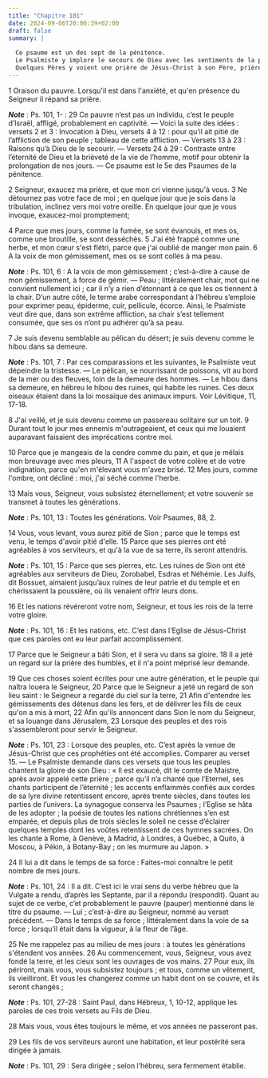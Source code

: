 ```yaml
---
title: "Chapitre 101"
date: 2024-09-06T20:00:39+02:00
draft: false
summary: |
  
  Ce psaume est un des sept de la pénitence.
  Le Psalmiste y implore le secours de Dieu avec les sentiments de la plus vive componction et de la plus profonde humilité.
  Quelques Pères y voient une prière de Jésus-Christ à son Père, prière dans laquelle il lui recommande son Eglise.
---
```



1 Oraison du pauvre. Lorsqu'il est dans l'anxiété, et qu'en présence du Seigneur il répand sa prière.

***Note*** :  Ps. 101, 1- : 29 Ce pauvre n’est pas un individu, c’est le peuple d’Israël, affligé, probablement en captivité. ― Voici la suite des idées : versets 2 et 3 : Invocation à Dieu, versets 4 à 12 : pour qu’il ait pitié de l’affliction de son peuple ; tableau de cette affliction. ― Versets 13 à 23 : Raisons qu’à Dieu de le secourir. ― Versets 24 à 29 : Contraste entre l’éternité de Dieu et la brièveté de la vie de l’homme, motif pour obtenir la prolongation de nos jours. ― Ce psaume est le 5e des Psaumes de la pénitence.


2 Seigneur, exaucez ma prière, et que mon cri vienne jusqu'à vous. 3 Ne détournez pas votre face de moi ; en quelque jour que je sois dans la tribulation, inclinez vers moi votre oreille. En quelque jour que je vous invoque, exaucez-moi promptement;


4 Parce que mes jours, comme la fumée, se sont évanouis, et mes os, comme une broutille, se sont desséchés. 5 J'ai été frappé comme une herbe, et mon cœur s'est flétri, parce que j'ai oublié de manger mon pain. 6 A la voix de mon gémissement, mes os se sont collés à ma peau.

***Note*** :  Ps. 101, 6 : A la voix de mon gémissement ; c’est-à-dire à cause de mon gémissement, à force de gémir. ― Peau ; littéralement chair, mot qui ne convient nullement ici ; car il n’y a rien d’étonnant à ce que les os tiennent à la chair. D’un autre côté, le terme arabe correspondant à l’hébreu s’emploie pour exprimer peau, épiderme, cuir, pellicule, écorce. Ainsi, le Psalmiste veut dire que, dans son extrême affliction, sa chair s’est tellement consumée, que ses os n’ont pu adhérer qu’à sa peau.


7 Je suis devenu semblable au pélican du désert; je suis devenu comme le hibou dans sa demeure.

***Note*** :  Ps. 101, 7 : Par ces comparassions et les suivantes, le Psalmiste veut dépeindre la tristesse. ― Le pélican, se nourrissant de poissons, vit au bord de la mer ou des fleuves, loin de la demeure des hommes. ― Le hibou dans sa demeure, en hébreu le hibou des ruines, qui habite les ruines. Ces deux oiseaux étaient dans la loi mosaïque des animaux impurs. Voir Lévitique, 11, 17-18.

8 J'ai veillé, et je suis devenu comme un passereau solitaire sur un toit. 9 Durant tout le jour mes ennemis m'outrageaient, et ceux qui me louaient auparavant faisaient des imprécations contre moi.


10 Parce que je mangeais de la cendre comme du pain, et que je mêlais mon breuvage avec mes pleurs, 11 A l'aspect de votre colère et de votre indignation, parce qu'en m'élevant vous m'avez brisé. 12 Mes jours, comme l'ombre, ont décliné : moi, j'ai séché comme l'herbe.


13 Mais vous, Seigneur, vous subsistez éternellement; et votre souvenir se transmet à toutes les générations.

***Note*** :  Ps. 101, 13 : Toutes les générations. Voir Psaumes, 88, 2.

14 Vous, vous levant, vous aurez pitié de Sion ; parce que le temps est venu, le temps d'avoir pitié d'elle. 15 Parce que ses pierres ont été agréables à vos serviteurs, et qu'à la vue de sa terre, ils seront attendris.

***Note*** :  Ps. 101, 15 : Parce que ses pierres, etc. Les ruines de Sion ont été agréables aux serviteurs de Dieu, Zorobabel, Esdras et Néhémie. Les Juifs, dit Bossuet, aimaient jusqu’aux ruines de leur patrie et du temple et en chérissaient la poussière, où ils venaient offrir leurs dons.


16 Et les nations révéreront votre nom, Seigneur, et tous les rois de la terre votre gloire.

***Note*** :  Ps. 101, 16 : Et les nations, etc. C’est dans l’Eglise de Jésus-Christ que ces paroles ont eu leur parfait accomplissement.

17 Parce que le Seigneur a bâti Sion, et il sera vu dans sa gloire. 18 Il a jeté un regard sur la prière des humbles, et il n'a point méprisé leur demande.


19 Que ces choses soient écrites pour une autre génération, et le peuple qui naîtra louera le Seigneur, 20 Parce que le Seigneur a jeté un regard de son lieu saint : le Seigneur a regardé du ciel sur la terre, 21 Afin d'entendre les gémissements des détenus dans les fers, et de délivrer les fils de ceux qu'on a mis à mort, 22 Afin qu'ils annoncent dans Sion le nom du Seigneur, et sa louange dans Jérusalem, 23 Lorsque des peuples et des rois s'assembleront pour servir le Seigneur.

***Note*** :  Ps. 101, 23 : Lorsque des peuples, etc. C’est après la venue de Jésus-Christ que ces prophéties ont été accomplies. Comparer au verset 15. ― Le Psalmiste demande dans ces versets que tous les peuples chantent la gloire de son Dieu : « Il est exaucé, dit le comte de Maistre, après avoir appelé cette prière ; parce qu’il n’a chanté que l’Eternel, ses chants participent de l’éternité ; les accents enflammés confiés aux cordes de sa lyre divine retentissent encore, après trente siècles, dans toutes les parties de l’univers. La synagogue conserva les Psaumes ; l’Eglise se hâta de les adopter ; la poésie de toutes les nations chrétiennes s’en est emparée, et depuis plus de trois siècles le soleil ne cesse d’éclairer quelques temples dont les voûtes retentissent de ces hymnes sacrées. On les chante à Rome, à Genève, à Madrid, à Londres, à Québec, à Quito, à Moscou, à Pékin, à Botany-Bay ; on les murmure au Japon. »


24 Il lui a dit dans le temps de sa force : Faites-moi connaître le petit nombre de mes jours.

***Note*** :  Ps. 101, 24 : Il a dit. C’est ici le vrai sens du verbe hébreu que la Vulgate a rendu, d’après les Septante, par il a répondu (respondit). Quant au sujet de ce verbe, c’et probablement le pauvre (pauper) mentionné dans le titre du psaume. ― Lui ; c’est-à-dire au Seigneur, nommé au verset précédent. ― Dans le temps de sa force ; littéralement dans la voie de sa force ; lorsqu’il était dans la vigueur, à la fleur de l’âge.

25 Ne me rappelez pas au milieu de mes jours : à toutes les générations s'étendent vos années. 26 Au commencement, vous, Seigneur, vous avez fondé la terre, et les cieux sont les ouvrages de vos mains. 27 Pour eux, ils périront, mais vous, vous subsistez toujours ; et tous, comme un vêtement, ils vieilliront. Et vous les changerez comme un habit dont on se couvre, et ils seront changés ;

***Note*** :  Ps. 101, 27-28 : Saint Paul, dans Hébreux, 1, 10-12, applique les paroles de ces trois versets au Fils de Dieu.

28 Mais vous, vous êtes toujours le même, et vos années ne passeront pas.


29 Les fils de vos serviteurs auront une habitation, et leur postérité sera dirigée à jamais.

***Note*** :  Ps. 101, 29 : Sera dirigée ; selon l’hébreu, sera fermement établie.


